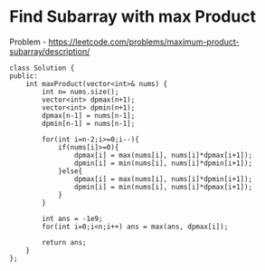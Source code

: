 # Find Subarray with max Product

Problem - https://leetcode.com/problems/maximum-product-subarray/description/

``` cadence
class Solution {
public:
    int maxProduct(vector<int>& nums) {
        int n= nums.size();
        vector<int> dpmax(n+1);
        vector<int> dpmin(n+1);
        dpmax[n-1] = nums[n-1]; 
        dpmin[n-1] = nums[n-1]; 

        for(int i=n-2;i>=0;i--){
            if(nums[i]>=0){
                dpmax[i] = max(nums[i], nums[i]*dpmax[i+1]);
                dpmin[i] = min(nums[i], nums[i]*dpmin[i+1]);
            }else{
                dpmax[i] = max(nums[i], nums[i]*dpmin[i+1]);
                dpmin[i] = min(nums[i], nums[i]*dpmax[i+1]);
            }
        }

        int ans = -1e9;
        for(int i=0;i<n;i++) ans = max(ans, dpmax[i]);

        return ans;
    }
};
```
